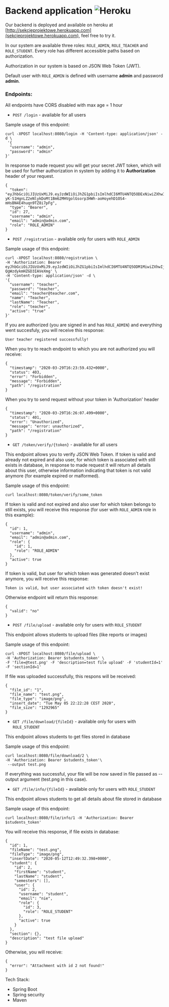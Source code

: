 # Backend application ![Heroku](https://heroku-badge.herokuapp.com/?app=sekcjeprojektowe)

Our backend is deployed and available on heroku at [http://sekcjeprojektowe.herokuapp.com](sekcjeprojektowe.herokuapp.com), feel free to try it.

In our system are available three roles: `ROLE_ADMIN`, `ROLE_TEACHER` and `ROLE_STUDENT`. Every role has different accessible paths based on authorization.

Authorization in our system is based on JSON Web Token (JWT).

Default user with `ROLE_ADMIN` is defined with username **admin** and password **admin**.

### Endpoints:

All endpoints have CORS disabled with max age = 1 hour

* `POST /login` - available for all users

Sample usage of this endpoint:
```
curl -XPOST localhost:8080/login -H 'Content-type: application/json' -d \
 '{
  "username": "admin",
  "password": "admin"
}'
```
In response to made request you will get your secret JWT token, which will be used for further authorization in system by adding it to **Authorization** header of your request.
```
{
  "token": "eyJhbGciOiJIUzUxMiJ9.eyJzdWIiOiJhZG1pbiIsImlhdCI6MTU4NTQ5ODExNiwiZXhwIjoxNTg1NTAxNzE2fQ.lPRQnwBEYt-yK-S1HgnLZ2eNlykDoMt1Bm62MHVgolGsorp3HWh-aoHoyehD1OS4-mHsBN4E4huqn9TZ8i7pFg",
  "type": "Bearer",
  "id": 27,
  "username": "admin",
  "email": "admin@admin.com",
  "role": "ROLE_ADMIN"
}

```
* `POST /registration` - available only for users with `ROLE_ADMIN`

Sample usage of this endpoint:
```
curl -XPOST localhost:8080/registration \
-H 'Authorization: Bearer eyJhbGciOiJIUzUxMiJ9.eyJzdWIiOiJhZG1pbiIsImlhdCI6MTU4NTQ5ODM1MiwiZXhwIjoxNTg1NTAxOTUyfQ.XW6pCfTsaZPHtxFLUZr_I9DkC1gQd6a7yE2J8sZFMsju9a1gWJAHSBmAUKdNY_BLK-QgWzdykmHZGD3IAVeXmg' \
-H 'Content-type: application/json' -d \
'{
  "username": "teacher",
  "password": "teacher",
  "email": "teacher@teacher.com",
  "name": "Teacher",
  "lastName": "Teacher",
  "role": "teacher",
  "active": "true"
}'
```
If you are authorized (you are signed in and has `ROLE_ADMIN`) and everything went succesfuly, you will receive this response:

`User teacher registered successfully!`

When you try to reach endpoint to which you are not authorized you will receive:
```
{
  "timestamp": "2020-03-29T16:23:59.432+0000",
  "status": 403,
  "error": "Forbidden",
  "message": "Forbidden",
  "path": "/registration"
}
```

When you try to send request without your token in 'Authorization' header
```
{
  "timestamp": "2020-03-29T16:26:07.499+0000",
  "status": 401,
  "error": "Unauthorized",
  "message": "error: unauthorized",
  "path": "/registration"
}

```

* `GET /token/verify/{token}` - available for all users

This endpoint allows you to verify JSON Web Token. If token is valid and already not expired and also user, for which token is associated with still exists in database, in response to made request it will return all details about this user, otherwise information indicating that token is not valid anymore (for example expired or malformed).

Sample usage of this endpoint:
```
curl localhost:8080/token/verify/some_token

```
If token is valid and not expired and also user for which token belongs to still exists, you will receive this response (for user with `ROLE_ADMIN` role in this example):
```
{
  "id": 1,
  "username": "admin",
  "email": "admin@admin.com",
  "role": {
    "id": 1,
    "role": "ROLE_ADMIN"
  },
  "active": true
}
```
If token is valid, but user for which token was generated doesn't exist anymore, you will receive this response:

```
Token is valid, but user associated with token doesn't exist!
```
Otherwise endpoint will return this response:
```
{
  "valid": "no"
}
```

* `POST /file/upload` - available only for users with `ROLE_STUDENT`

This endpoint allows students to upload files (like reports or images)

Sample usage of this endpoint:

```
curl -XPOST localhost:8080/file/upload \
-H 'Authorization: Bearer $students_token' \
-F 'file=@test.png' -F 'description=test file upload' -F 'studentId=1' -F 'sectionId=1'
```

If file was uploaded successfully, this respons will be received:

```
{
  "file_id": "1",
  "file_name": "test.png",
  "file_type": "image/png",
  "insert_date": "Tue May 05 22:22:28 CEST 2020",
  "file_size": "1292965"
}
```

* `GET /file/download/{fileId}` - available only for users with `ROLE_STUDENT`

This endpoint allows students to get files stored in database

Sample usage of this endpoint:

```
curl localhost:8080/file/download/2 \
-H 'Authorization: Bearer $students_token'\
 --output test.png
```
If everything was successful, your file will be now saved in file passed as --output argument (test.png in this case).

* `GET /file/info/{fileId}` - available only for users with `ROLE_STUDENT`

This endpoint allows students to get all details about file stored in database

Sample usage of this endpoint:

```
curl localhost:8080/file/info/1 -H 'Authorization: Bearer $students_token'
```

You will receive this response, if file exists in database:
```
{
  "id": 1,
  "fileName": "test.png",
  "fileType": "image/png",
  "insertDate": "2020-05-12T12:49:32.398+0000",
  "student": {
    "id": 2,
    "firstName": "student",
    "lastName": "student",
    "semesters": [],
    "user": {
      "id": 2,
      "username": "student",
      "email": "nie",
      "role": {
        "id": 3,
        "role": "ROLE_STUDENT"
      },
      "active": true
    }
  },
  "section": {},
  "description": "test file upload"
}
```
Otherwise, you will receive:
```
{
  "error": "Attachment with id 2 not found!"
}
```

Tech Stack:
* Spring Boot
* Spring security
* Maven
